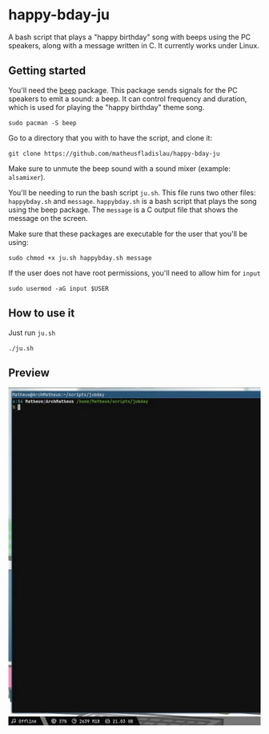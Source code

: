 # happy-bday-ju
A bash script that plays a "happy birthday" song with beeps using the PC speakers, along with a message written in C.
It currently works under Linux.

## Getting started
You'll need the [beep](https://man.archlinux.org/man/beep.1.en) package. This package sends signals for the PC speakers to emit a sound: a beep. It can control frequency and duration, which is used for playing the "happy birthday" theme song.

```
sudo pacman -S beep
```

Go to a directory that you with to have the script, and clone it:
```
git clone https://github.com/matheusfladislau/happy-bday-ju
```

Make sure to unmute the beep sound with a sound mixer (example: ```alsamixer```).

You'll be needing to run the bash script `ju.sh`. This file runs two other files: `happybday.sh` and `message`. `happybday.sh` is a bash script that plays the song using the beep package. The `message` is a C output file that shows the message on the screen.

Make sure that these packages are executable for the user that you'll be using:

```
sudo chmod +x ju.sh happybday.sh message
```

If the user does not have root permissions, you'll need to allow him for `input`
```
sudo usermod -aG input $USER
```

## How to use it

Just run `ju.sh`
```
./ju.sh
```

## Preview
![](demo.gif)
